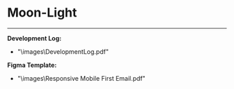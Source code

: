 ﻿# Moon-Light
 <hr>

**Development Log:**
- "\images\DevelopmentLog.pdf"

**Figma Template:**
- "\images\Responsive Mobile First Email.pdf"